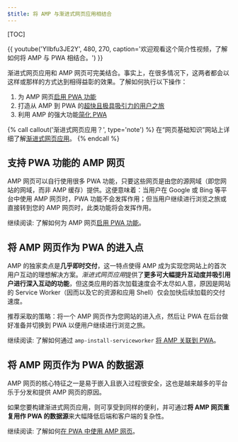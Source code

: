 ```yaml
---
$title: 将 AMP 与渐进式网页应用相结合
---
```

[TOC]

{{ youtube('Yllbfu3JE2Y', 480, 270, caption='欢迎观看这个简介性视频，了解如何将 AMP 与 PWA 相结合。') }}

渐进式网页应用和 AMP 网页可完美结合。事实上，在很多情况下，这两者都会以这样或那样的方式达到相得益彰的效果。了解如何执行以下操作：

1. 为 AMP 网页[启用 PWA 功能](/zh_cn/docs/guides/pwa-amp/amp-as-pwa.html)
2. 打造从 AMP 到 PWA 的[超快且极具吸引力的用户之旅](/zh_cn/docs/guides/pwa-amp/amp-to-pwa.html)
3. 利用 AMP 的强大功能[简化 PWA](/zh_cn/docs/guides/pwa-amp/amp-in-pwa.html)

{% call callout('渐进式网页应用？', type='note') %}
在“网页基础知识”网站上详细了解[渐进式网页应用](https://developers.google.com/web/progressive-web-apps/)。
{% endcall %}

## 支持 PWA 功能的 AMP 网页

AMP 网页可以自行使用很多 PWA 功能，只要这些网页是由您的源网域（即您网站的网域，而非 AMP 缓存）提供。这便意味着：当用户在 Google 或 Bing 等平台中使用 AMP 网页时，PWA 功能不会发挥作用；但当用户继续进行浏览之旅或直接转到您的 AMP 网页时，此类功能将会发挥作用。

继续阅读: 了解如何为 AMP 网页[启用 PWA 功能](/zh_cn/docs/guides/pwa-amp/amp-as-pwa.html)。

## 将 AMP 网页作为 PWA 的进入点

AMP 的独家卖点是**几乎即时交付**，这一特点使得 AMP 成为实现您网站上的首次用户互动的理想解决方案。*渐进式网页应用*提供了**更多可大幅提升互动度并吸引用户进行深入互动的功能**，但这类应用的首次加载速度会不太尽如人意，原因是网站的 Service Worker（因而以及它的资源和应用 Shell）仅会加快后续加载的交付速度。

推荐采取的策略：将一个 AMP 网页作为您网站的进入点，然后让 PWA 在后台做好准备并切换到 PWA 以便用户继续进行浏览之旅。

继续阅读: 了解如何通过 `amp-install-serviceworker` [将 AMP 关联到 PWA](/zh_cn/docs/guides/pwa-amp/amp-to-pwa.html)。

## 将 AMP 网页作为 PWA 的数据源

AMP 网页的核心特征之一是易于嵌入且嵌入过程很安全，这也是越来越多的平台乐于分发和提供 AMP 网页的原因。

如果您要构建渐进式网页应用，则可享受到同样的便利，并可通过**将 AMP 网页重复用作 PWA 的数据源**来大幅降低后端和客户端的复杂性。

继续阅读: 了解如何[在 PWA 中使用 AMP 网页](/zh_cn/docs/guides/pwa-amp/amp-in-pwa.html)。
